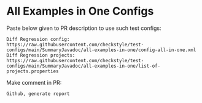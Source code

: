 # All Examples in One Configs
Paste below given to PR description to use such test configs:
```
Diff Regression config: https://raw.githubusercontent.com/checkstyle/test-configs/main/SummaryJavadoc/all-examples-in-one/config-all-in-one.xml
Diff Regression projects: https://raw.githubusercontent.com/checkstyle/test-configs/main/SummaryJavadoc/all-examples-in-one/list-of-projects.properties
```
Make comment in PR:
```
Github, generate report
```
